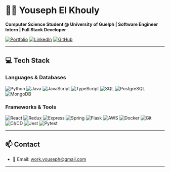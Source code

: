 # 👨‍💻 Youseph El Khouly

**Computer Science Student @ University of Guelph | Software Engineer Intern | Full Stack Developer**

[![Portfolio](https://img.shields.io/badge/Website-Youseph's%20Portfolio-green?style=flat-square&logo=vercel&logoColor=white)](https://yousephspw.vercel.app/)
[![LinkedIn](https://img.shields.io/badge/LinkedIn-Youseph%20El%20Khouly-blue?style=flat-square&logo=linkedin)](https://www.linkedin.com/in/youseph-el-khouly-49a285219/)
[![GitHub](https://img.shields.io/badge/GitHub-Youseph--Elkhouly-black?style=flat-square&logo=github)](https://github.com/Youseph-Elkhouly)

---

## 💻 Tech Stack

### Languages & Databases
![Python](https://img.shields.io/badge/Python-3776AB?style=flat-square&logo=python&logoColor=white)
![Java](https://img.shields.io/badge/Java-ED8B00?style=flat-square&logo=java&logoColor=white)
![JavaScript](https://img.shields.io/badge/JavaScript-F7DF1E?style=flat-square&logo=javascript&logoColor=black)
![TypeScript](https://img.shields.io/badge/TypeScript-007ACC?style=flat-square&logo=typescript&logoColor=white)
![SQL](https://img.shields.io/badge/SQL-003B57?style=flat-square&logo=mysql&logoColor=white)
![PostgreSQL](https://img.shields.io/badge/PostgreSQL-4169E1?style=flat-square&logo=postgresql&logoColor=white)
![MongoDB](https://img.shields.io/badge/MongoDB-47A248?style=flat-square&logo=mongodb&logoColor=white)

### Frameworks & Tools
![React](https://img.shields.io/badge/React-61DAFB?style=flat-square&logo=react&logoColor=black)
![Redux](https://img.shields.io/badge/Redux-764ABC?style=flat-square&logo=redux&logoColor=white)
![Express](https://img.shields.io/badge/Express-000000?style=flat-square&logo=express&logoColor=white)
![Spring](https://img.shields.io/badge/Spring-6DB33F?style=flat-square&logo=spring&logoColor=white)
![Flask](https://img.shields.io/badge/Flask-000000?style=flat-square&logo=flask&logoColor=white)
![AWS](https://img.shields.io/badge/AWS-232F3E?style=flat-square&logo=amazon-aws&logoColor=white)
![Docker](https://img.shields.io/badge/Docker-2496ED?style=flat-square&logo=docker&logoColor=white)
![Git](https://img.shields.io/badge/Git-F05032?style=flat-square&logo=git&logoColor=white)
![CI/CD](https://img.shields.io/badge/CI%2FCD-blue?style=flat-square&logo=githubactions&logoColor=white)
![Jest](https://img.shields.io/badge/Jest-C21325?style=flat-square&logo=jest&logoColor=white)
![Pytest](https://img.shields.io/badge/Pytest-0A9EDC?style=flat-square&logo=python&logoColor=white)


---
## 📫 Contact

- 📧 Email: work.youseph@gmail.com  


---
